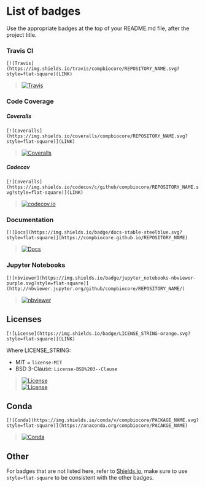 # List of badges

Use the appropriate badges at the top of your README.md file, after the project title.

### Travis CI  
`[![Travis](https://img.shields.io/travis/compbiocore/REPOSITORY_NAME.svg?style=flat-square)(LINK)`
> [![Travis](https://img.shields.io/travis/compbiocore/cbc-documentation-templates.svg?style=flat-square)](https://travis-ci.org/compbiocore/cbc-documentation-templates)  

### Code Coverage
##### Coveralls   
`[![Coveralls](https://img.shields.io/coveralls/compbiocore/REPOSITORY_NAME.svg?style=flat-square)](LINK)`
> [![Coveralls](https://img.shields.io/coveralls/github/jekyll/jekyll.svg?style=flat-square)](http://www.coverage.com)  


##### Codecov
`[![Coveralls](https://img.shields.io/codecov/c/github/compbiocore/REPOSITORY_NAME.svg?style=flat-square)](LINK)`
> [![codecov.io](https://img.shields.io/codecov/c/github/bcbi/AUC.jl.svg?style=flat-square)]()

### Documentation
`[![Docs](https://img.shields.io/badge/docs-stable-steelblue.svg?style=flat-square)](https://compbiocore.github.io/REPOSITORY_NAME)`
> [![Docs](https://img.shields.io/badge/docs-stable-steelblue.svg?style=flat-square)](https://compbiocore.github.io/cbc-documentation-templates)  


### Jupyter Notebooks
`[![nbviewer](https://img.shields.io/badge/jupyter_notebooks-nbviewer-purple.svg?style=flat-square)](http://nbviewer.jupyter.org/github/compbiocore/REPOSITORY_NAME/)`
> [![nbviewer](https://img.shields.io/badge/jupyter_notebooks-nbviewer-purple.svg?style=flat-square)](http://nbviewer.jupyter.org/github/compbiocore/.../master/docs/src/notebooks/)

## Licenses
`[![License](https://img.shields.io/badge/LICENSE_STRING-orange.svg?style=flat-square)](LINK)`  

Where LICENSE_STRING:  
- MIT = `license-MIT`
- BSD 3-Clause: `License-BSD%203--Clause`

> [![License](https://img.shields.io/badge/license-MIT-orange.svg?style=flat-square)](https://raw.githubusercontent.com/compbiocore/cbc-documentation-templates/master/LICENSE.md)  
> [![License](https://img.shields.io/badge/License-BSD%203--Clause-orange.svg?style=flat-square)](https://opensource.org/licenses/BSD-3-Clause)

## Conda
`[![Conda](https://img.shields.io/conda/v/compbiocore/PACKAGE_NAME.svg?style=flat-square)](https://anaconda.org/compbiocore/PACAKGE_NAME)`

> [![Conda](https://img.shields.io/conda/v/compbiocore/optitype.svg?style=flat-square)](https://anaconda.org/compbiocore/optitype)

## Other
For badges that are not listed here, refer to [Shields.io](https://shields.io/), make sure to use
`style=flat-square` to be consistent with the other badges.
